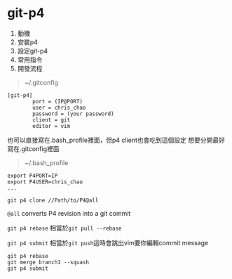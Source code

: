 # git-p4

1. 動機
2. 安裝p4
2. 設定git-p4
3. 常用指令
4. 開發流程

> ~/.gitconfig

```
[git-p4]
        port = (IP@PORT)
        user = chris_chao
        password = (your password)
        client = git
        editor = vim
```

也可以直接寫在.bash_profile裡面，但p4 client也會吃到這個設定
想要分開最好寫在.gitconfig裡面

> ~/.bash_profile

```
export P4PORT=IP
export P4USER=chris_chao
...
```

`git p4 clone //Path/to/P4@all`

`@all` converts P4 revision into a git commit

`git p4 rebase` 相當於`git pull --rebase`

`git p4 submit` 相當於`git push`這時會跳出vim要你編輯commit message


```
git p4 rebase
git merge branch1 --squash
git p4 submit
```



